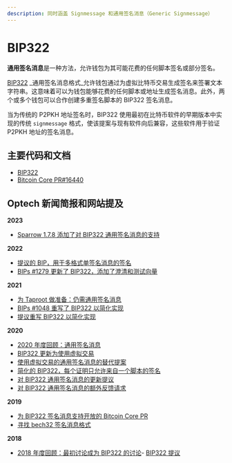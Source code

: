 ```yaml
---
description: 同时涵盖 Signmessage 和通用签名消息（Generic Signmessage）
---
```


# BIP322

**通用签名消息**是一种方法，允许钱包为其可能花费的任何脚本签名或部分签名。

[BIP322](https://github.com/bitcoin/bips/blob/master/bip-0322.mediawiki) _通用签名消息格式_允许钱包通过为虚拟比特币交易生成签名来签署文本字符串。这意味着可以为钱包能够花费的任何脚本或地址生成签名消息。此外，两个或多个钱包可以合作创建多重签名脚本的 BIP322 签名消息。

当为传统的 P2PKH 地址签名时，BIP322 使用最初在比特币软件的早期版本中实现的传统 `signmessage` 格式，使该提案与现有软件向后兼容，这些软件用于验证 P2PKH 地址的签名消息。

## 主要代码和文档

* [BIP322](https://github.com/bitcoin/bips/blob/master/bip-0322.mediawiki)
* [Bitcoin Core PR#16440](https://github.com/bitcoin/bitcoin/pull/16440)

## Optech 新闻简报和网站提及

**2023**

* [Sparrow 1.7.8 添加了对 BIP322 通用签名消息的支持](https://bitcoinops.org/en/newsletters/2023/08/23/#sparrow-1-7-8-released)

**2022**

* [提议的 BIP，用于多格式单签名消息的签名](https://bitcoinops.org/en/newsletters/2022/07/27/#multiformat-single-sig-message-signing)
* [BIPs #1279 更新了 BIP322，添加了澄清和测试向量](https://bitcoinops.org/en/newsletters/2022/02/16/#bips-1279)

**2021**

* [为 Taproot 做准备：仍需通用签名消息](https://bitcoinops.org/en/newsletters/2021/09/29/#preparing-for-taproot-15-signmessage-protocol-still-needed)
* [BIPs #1048 重写了 BIP322 以简化实现](https://bitcoinops.org/en/newsletters/2021/02/10/#bips-1048)
* [提议重写 BIP322 以简化实现](https://bitcoinops.org/en/newsletters/2021/01/06/#proposed-updates-to-generic-signmessage)

**2020**

* [2020 年度回顾：通用签名消息](https://bitcoinops.org/en/newsletters/2020/12/23/#generic-signmessage)
* [BIP322 更新为使用虚拟交易](https://bitcoinops.org/en/newsletters/2020/10/28/#bips-1003)
* [使用虚拟交易的通用签名消息的替代提案](https://bitcoinops.org/en/newsletters/2020/10/07/#alternative-to-bip322-generic-signmessage)
* [简化的 BIP322，每个证明只允许来自一个脚本的签名](https://bitcoinops.org/en/newsletters/2020/05/06/#bips-903)
* [对 BIP322 通用签名消息的更新提议](https://bitcoinops.org/en/newsletters/2020/04/01/#proposed-update-to-bip322-generic-signmessage)
* [对 BIP322 通用签名消息的额外反馈请求](https://bitcoinops.org/en/newsletters/2020/03/11/#bip322-generic-signmessage-progress-or-perish)

**2019**

* [为 BIP322 签名消息支持开放的 Bitcoin Core PR](https://bitcoinops.org/en/newsletters/2019/07/31/#pr-opened-for-bip322-generic-signed-message-format)
* [寻找 bech32 签名消息格式](https://bitcoinops.org/en/bech32-sending-support/#bip322)

**2018**

* [2018 年度回顾：最初讨论成为 BIP322 的讨论](https://bitcoinops.org/en/newsletters/2018/12/28/#march)- [BIP322 提议](https://bitcoinops.org/en/newsletters/2018/09/18/#bip322-generic-signed-message-format)
